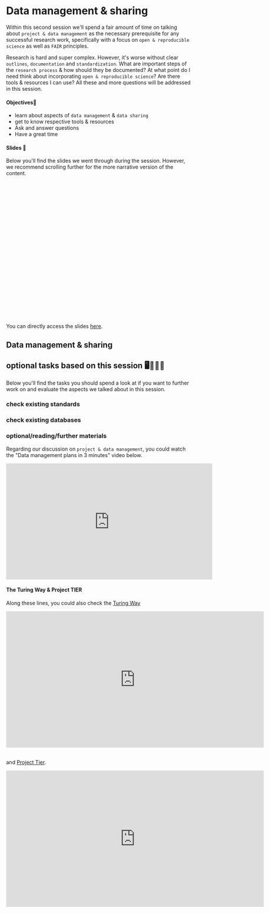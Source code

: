 # Data management & sharing

Within this second session we'll spend a fair amount of time on talking about `project & data management` as the necessary prerequisite for any successful research work, specifically with a focus on `open & reproducible science` as well as `FAIR` principles. 

Research is hard and super complex. However, it's worse without clear `outlines`, `documentation` and `standardization`. What are important steps of the `research process` & how should they be documented? At what point do I need think about incorporating `open & reproducible science`? Are there tools & resources I can use? All these and more questions will be addressed in this session.   

#### Objectives📍
- learn about aspects of `data management` & `data sharing` 
- get to know respective tools & resources
- Ask and answer questions
- Have a great time

#### Slides 📓

Below you'll find the slides we went through during the session. However, we recommend scrolling further for the more narrative version of the content.

<iframe src="" frameborder="0" width="600" height="370" allowfullscreen="true" mozallowfullscreen="true" webkitallowfullscreen="true"></iframe>

You can directly access the slides [here]().

## Data management & sharing


## optional tasks based on this session 🖥️✍🏽📖

Below you'll find the tasks you should spend a look at if you want to further work on and evaluate
the aspects we talked about in this session.    

### check existing standards

### check existing databases

### optional/reading/further materials

Regarding our discussion on `project & data management`, you could watch the "Data management plans in 3 minutes" video below.

<iframe width="560" height="315" src="https://www.youtube.com/embed/qeDjix_Vs00" title="YouTube video player" frameborder="0" allow="accelerometer; autoplay; clipboard-write; encrypted-media; gyroscope; picture-in-picture" allowfullscreen></iframe>

#### The Turing Way & Project TIER

Along these lines, you could also check the [Turing Way](https://the-turing-way.netlify.app/welcome.html) 

<iframe src="https://the-turing-way.netlify.app/welcome.html" frameborder="0" width="700" height="370"></iframe>
</br>
</br>

and [Project Tier](https://www.projecttier.org/).

<iframe src="https://www.projecttier.org/" frameborder="0" width="700" height="370"></iframe>
